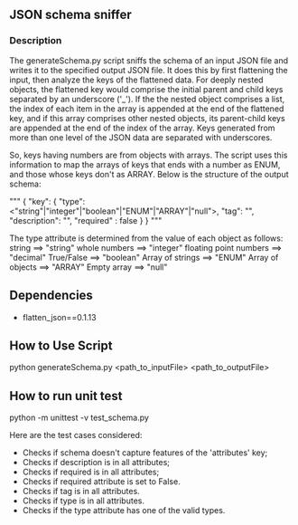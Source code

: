 ## JSON schema sniffer

### Description

The generateSchema.py script sniffs the schema of an input JSON file and writes it to the specified output JSON file. It does this by first flattening the input, then analyze the keys of the flattened data. For deeply nested objects, the flattened key would comprise the initial parent and child keys separated by an underscore ('_'). If the the nested object comprises a list, the index of each item in the array is appended at the end of the flattened key, and if this array comprises other nested objects, its parent-child keys are appended at the end of the index of the array. Keys generated from more than one level of the JSON data are separated with underscores.

So, keys having numbers are from objects with arrays. The script uses this information to map the arrays of keys that ends with a number as ENUM, and those whose keys don't as ARRAY. Below is the structure of the output schema:

"""
{
    "key": {
        "type": <"string"|"integer"|"boolean"|"ENUM"|"ARRAY"|"null">,
        "tag": "",
        "description": "",
        "required" : false
    }
}
"""

The type attribute is determined from the value of each object as follows:
string ==> "string"
whole numbers ==> "integer"
floating point numbers ==> "decimal"
True/False ==> "boolean"
Array of strings ==> "ENUM"
Array of objects ==> "ARRAY"
Empty array ==> "null"

## Dependencies

* flatten_json==0.1.13

## How to Use Script

python generateSchema.py <path_to_inputFile> <path_to_outputFile>

## How to run unit test

python -m unittest -v test_schema.py

Here are the test cases considered:
* Checks if schema doesn't capture features of the 'attributes' key;
* Checks if description is in all attributes; 
* Checks if required is in all attributes;
* Checks if required attribute is set to False.
* Checks if tag is in all attributes.
* Checks if type is in all attributes.
* Checks if the type attribute has one of the valid types.





